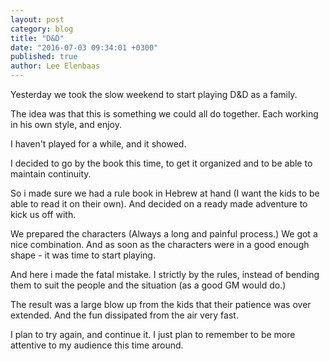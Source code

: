 ```yaml
---
layout: post
category: blog
title: "D&D"
date: "2016-07-03 09:34:01 +0300"
published: true
author: Lee Elenbaas
---
```

Yesterday we took the slow weekend to start playing D&D as a family.

The idea was that this is something we could all do together. Each working in his own style, and enjoy.

I haven't played for a while, and it showed.

I decided to go by the book this time, to get it organized and to be able to maintain continuity.

So i made sure we had a rule book in Hebrew at hand (I want the kids to be able to read it on their own). And decided on a ready made adventure to kick us off with.

We prepared the characters (Always a long and painful process.) We got a nice combination. And as soon as the characters were in a good enough shape - it was time to start playing.

And here i made the fatal mistake. I strictly by the rules, instead of bending them to suit the people and the situation (as a good GM would do.)

The result was a large blow up from the kids that their patience was over extended. And the fun dissipated from the air very fast.

I plan to try again, and continue it. I just plan to remember to be more attentive to my audience this time around.
